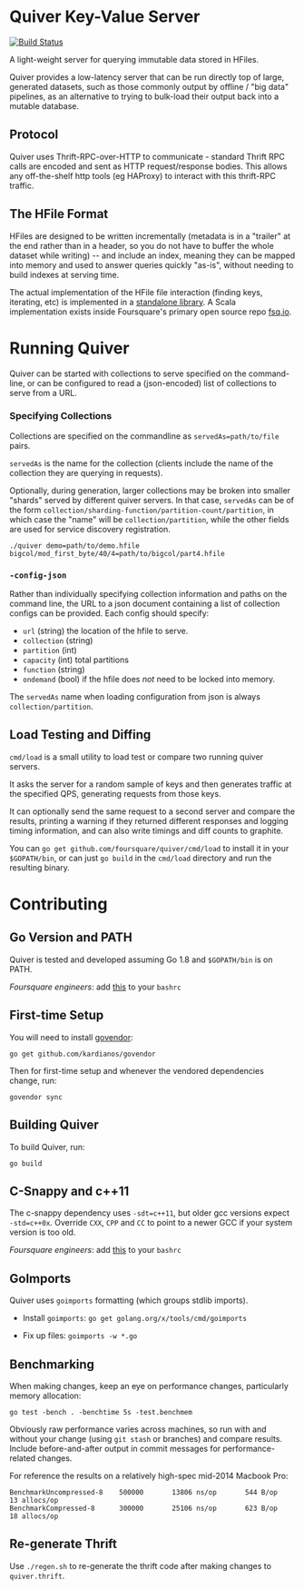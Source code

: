 # Quiver Key-Value Server
[![Build Status](https://api.travis-ci.org/foursquare/quiver.svg)](https://travis-ci.org/foursquare/quiver)

A light-weight server for querying immutable data stored in HFiles.

Quiver provides a low-latency server that can be run directly top of large, generated datasets, such as those commonly output by offline / "big data" pipelines, as an alternative to trying to bulk-load their output back into a mutable database.

## Protocol
Quiver uses Thrift-RPC-over-HTTP to communicate - standard Thrift RPC calls are encoded and sent as HTTP request/response bodies. This allows any off-the-shelf http tools (eg HAProxy) to interact with this thrift-RPC traffic.

## The HFile Format
HFiles are designed to be written incrementally (metadata is in a "trailer" at the end rather than in a header, so you do not have to buffer the whole dataset while writing) -- and include an index, meaning they can be mapped into memory and used to answer queries quickly "as-is", without needing to build indexes at serving time.

The actual implementation of the HFile file interaction (finding keys, iterating, etc) is implemented in a [standalone library](https://github.com/foursquare/quiver/tree/master/hfile). A Scala implementation exists inside Foursquare's primary open source repo [fsq.io](https://github.com/foursquare/fsqio/tree/master/src/jvm/io/fsq/hfile).

# Running Quiver
Quiver can be started with collections to serve specified on the command-line, or can be configured to read a (json-encoded) list of collections to serve from a URL.

### Specifying Collections
Collections are specified on the commandline as `servedAs=path/to/file` pairs.

`servedAs` is the name for the collection (clients include the name of the collection they are querying in requests).

Optionally, during generation, larger collections may be broken into smaller "shards" served by different quiver servers. In that case, `servedAs` can be of the form `collection/sharding-function/partition-count/partition`, in which case the "name" will be `collection/partition`, while the other fields are used for service discovery registration.

`./quiver demo=path/to/demo.hfile bigcol/mod_first_byte/40/4=path/to/bigcol/part4.hfile`

### `-config-json`
Rather than individually specifying collection information and paths on the command line, the URL to a json document containing a list of collection configs can be provided. Each config should specify:

  * `url` (string) the location of the hfile to serve.
  * `collection` (string)
  * `partition` (int)
  * `capacity` (int) total partitions
  * `function` (string)
  * `ondemand` (bool) if the hfile does _not_ need to be locked into memory.

The `servedAs` name when loading configuration from json is always `collection/partition`.

## Load Testing and Diffing

`cmd/load` is a small utility to load test or compare two running quiver servers.

It asks the server for a random sample of keys and then generates traffic at the specified QPS, generating requests from those keys.

It can optionally send the same request to a second server and compare the results, printing a warning if they returned different responses and logging timing information, and can also write timings and diff counts to graphite.

You can `go get github.com/foursquare/quiver/cmd/load` to install it in your `$GOPATH/bin`, or can just `go build` in the `cmd/load` directory and run the resulting binary.

# Contributing

## Go Version and PATH
Quiver is tested and developed assuming Go 1.8 and `$GOPATH/bin` is on PATH.

_Foursquare engineers_: add [this](https://gist.github.com/dt/12eea95cc054a2a6018f2ca839e146b9) to your `bashrc`

## First-time Setup
You will need to install [govendor](https://github.com/kardianos/govendor):

`go get github.com/kardianos/govendor`

Then for first-time setup and whenever the vendored dependencies change, run:

`govendor sync`

## Building Quiver
To build Quiver, run:

`go build`

## C-Snappy and c++11
The c-snappy dependency uses `-sdt=c++11`, but older gcc versions expect `-std=c++0x`. 
Override `CXX`, `CPP` and `CC` to point to a newer GCC if your system version is too old.

_Foursquare engineers_: add [this](https://gist.github.com/dt/2befc993d330fe5914ef6283c973d1d8) to your `bashrc`

## GoImports
Quiver uses `goimports` formatting (which groups stdlib imports).

* Install `goimports`: `go get golang.org/x/tools/cmd/goimports`

* Fix up files: `goimports -w *.go`

## Benchmarking
When making changes, keep an eye on performance changes, particularly memory allocation:

```go test -bench . -benchtime 5s -test.benchmem```

Obviously raw performance varies across machines, so run with and without your change (using `git stash` or branches) and compare results. Include before-and-after output in commit messages for performance-related changes.

For reference the results on a relatively high-spec mid-2014 Macbook Pro:

```
BenchmarkUncompressed-8    500000       13806 ns/op       544 B/op       13 allocs/op
BenchmarkCompressed-8      300000       25106 ns/op       623 B/op       18 allocs/op
```
## Re-generate Thrift
Use `./regen.sh` to re-generate the thrift code after making changes to `quiver.thrift`.
